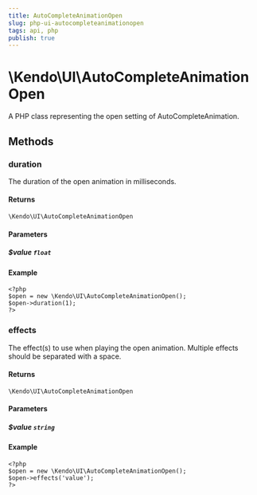 ```yaml
---
title: AutoCompleteAnimationOpen
slug: php-ui-autocompleteanimationopen
tags: api, php
publish: true
---
```


# \Kendo\UI\AutoCompleteAnimationOpen

A PHP class representing the open setting of AutoCompleteAnimation.


## Methods

### duration
The duration of the open animation in milliseconds.

#### Returns
`\Kendo\UI\AutoCompleteAnimationOpen`

#### Parameters

##### $value `float`



#### Example 
    <?php
    $open = new \Kendo\UI\AutoCompleteAnimationOpen();
    $open->duration(1);
    ?>

### effects
The effect(s) to use when playing the open animation. Multiple effects should be separated with a space.

#### Returns
`\Kendo\UI\AutoCompleteAnimationOpen`

#### Parameters

##### $value `string`



#### Example 
    <?php
    $open = new \Kendo\UI\AutoCompleteAnimationOpen();
    $open->effects('value');
    ?>

